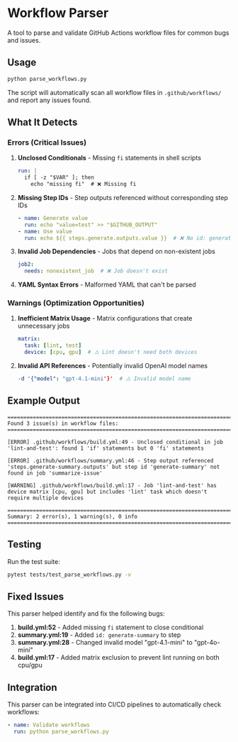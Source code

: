 # Workflow Parser

A tool to parse and validate GitHub Actions workflow files for common bugs and issues.

## Usage

```bash
python parse_workflows.py
```

The script will automatically scan all workflow files in `.github/workflows/` and report any issues found.

## What It Detects

### Errors (Critical Issues)

1. **Unclosed Conditionals** - Missing `fi` statements in shell scripts
   ```yaml
   run: |
     if [ -z "$VAR" ]; then
       echo "missing fi"  # ❌ Missing fi
   ```

2. **Missing Step IDs** - Step outputs referenced without corresponding step IDs
   ```yaml
   - name: Generate value
     run: echo "value=test" >> "$GITHUB_OUTPUT"
   - name: Use value
     run: echo ${{ steps.generate.outputs.value }}  # ❌ No id: generate
   ```

3. **Invalid Job Dependencies** - Jobs that depend on non-existent jobs
   ```yaml
   job2:
     needs: nonexistent_job  # ❌ Job doesn't exist
   ```

4. **YAML Syntax Errors** - Malformed YAML that can't be parsed

### Warnings (Optimization Opportunities)

1. **Inefficient Matrix Usage** - Matrix configurations that create unnecessary jobs
   ```yaml
   matrix:
     task: [lint, test]
     device: [cpu, gpu]  # ⚠️ Lint doesn't need both devices
   ```

2. **Invalid API References** - Potentially invalid OpenAI model names
   ```yaml
   -d '{"model": "gpt-4.1-mini"}'  # ⚠️ Invalid model name
   ```

## Example Output

```
================================================================================
Found 3 issue(s) in workflow files:
================================================================================

[ERROR] .github/workflows/build.yml:49 - Unclosed conditional in job 'lint-and-test': found 1 'if' statements but 0 'fi' statements

[ERROR] .github/workflows/summary.yml:46 - Step output referenced 'steps.generate-summary.outputs' but step id 'generate-summary' not found in job 'summarize-issue'

[WARNING] .github/workflows/build.yml:17 - Job 'lint-and-test' has device matrix [cpu, gpu] but includes 'lint' task which doesn't require multiple devices

================================================================================
Summary: 2 error(s), 1 warning(s), 0 info
================================================================================
```

## Testing

Run the test suite:

```bash
pytest tests/test_parse_workflows.py -v
```

## Fixed Issues

This parser helped identify and fix the following bugs:

1. **build.yml:52** - Added missing `fi` statement to close conditional
2. **summary.yml:19** - Added `id: generate-summary` to step
3. **summary.yml:28** - Changed invalid model "gpt-4.1-mini" to "gpt-4o-mini"
4. **build.yml:17** - Added matrix exclusion to prevent lint running on both cpu/gpu

## Integration

This parser can be integrated into CI/CD pipelines to automatically check workflows:

```yaml
- name: Validate workflows
  run: python parse_workflows.py
```
